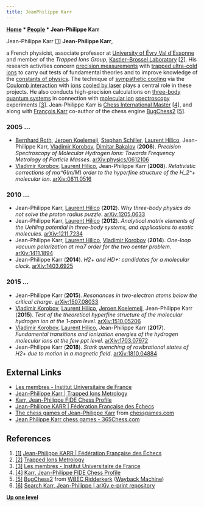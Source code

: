 ```yaml
---
title: JeanPhilippe Karr
---
```

**[Home](Home "Home") \* [People](People "People") \* Jean-Philippe Karr**



 [](http://www.echecs.asso.fr/FichehautNiveau.aspx?Ref=4480) Jean-Philippe Karr <a id="cite-note-1" href="#cite-ref-1">[1]</a> 
**Jean-Philippe Karr**,  

a French physicist, associate professor at [University of Évry Val d'Essonne](https://en.wikipedia.org/wiki/University_of_%C3%89vry_Val_d%27Essonne) and member of the *Trapped Ions Group*, [Kastler–Brossel Laboratory](https://en.wikipedia.org/wiki/Kastler%E2%80%93Brossel_Laboratory) <a id="cite-note-2" href="#cite-ref-2">[2]</a>. 
His research activities concern [precision measurements](https://en.wikipedia.org/wiki/Accuracy_and_precision) with [trapped ultra-cold ions](https://en.wikipedia.org/wiki/Ultracold_atom) to carry out tests of fundamental theories and to improve knowledge of the [constants of physics](https://en.wikipedia.org/wiki/Physical_constant). 
The technique of [sympathetic cooling](https://en.wikipedia.org/wiki/Sympathetic_cooling) via the [Coulomb interaction](https://en.wikipedia.org/wiki/Coulomb%27s_law) with [ions](https://en.wikipedia.org/wiki/Ion) [cooled by laser](https://en.wikipedia.org/wiki/Laser_cooling) plays a central role in these projects. 
He also conducts high-precision calculations on [three-body](https://en.wikipedia.org/wiki/Three-body_problem) [quantum systems](https://en.wikipedia.org/wiki/Quantum_system) in connection with [molecular ion](https://en.wikipedia.org/wiki/Polyatomic_ion) [spectroscopy](https://en.wikipedia.org/wiki/Spectroscopy) experiments <a id="cite-note-3" href="#cite-ref-3">[3]</a>.
Jean-Philippe Karr is [Chess International Master](https://en.wikipedia.org/wiki/FIDE_titles#International_Master_.28IM.29) <a id="cite-note-4" href="#cite-ref-4">[4]</a>, 
and along with [François Karr](Fran%C3%A7ois_Karr "François Karr") co-author of the chess engine [BugChess2](BugChess_FR#BugChess2 "BugChess FR") <a id="cite-note-5" href="#cite-ref-5">[5]</a>.



### 2005 ...


* [Bernhard Roth](https://en.wikipedia.org/wiki/Bernhard_W._Roth), [Jeroen Koelemeij](https://scholar.google.nl/citations?user=hKApNbYAAAAJ&hl=en), [Stephan Schiller](https://scholar.google.de/citations?user=5uZ1eBAAAAAJ&hl=en), [Laurent Hilico](http://www.lkb.upmc.fr/iontrap/laurent-hilico/), Jean-Philippe Karr, [Vladimir Korobov](https://scholar.google.com/citations?user=wIULWJAAAAAJ&hl=en), [Dimitar Bakalov](https://www.researchgate.net/profile/Dimitar_Bakalov) (**2006**). *Precision Spectroscopy of Molecular Hydrogen Ions: Towards Frequency Metrology of Particle Masses*. [arXiv:physics/0612106](https://arxiv.org/abs/physics/0612106)
* [Vladimir Korobov](https://scholar.google.com/citations?user=wIULWJAAAAAJ&hl=en), [Laurent Hilico](http://www.lkb.upmc.fr/iontrap/laurent-hilico/), Jean-Philippe Karr (**2008**). *Relativistic corrections of mα^6(m/M) order to the hyperfine structure of the H\_2^+ molecular ion*. [arXiv:0811.0516](https://arxiv.org/abs/0811.0516)


### 2010 ...


* Jean-Philippe Karr, [Laurent Hilico](http://www.lkb.upmc.fr/iontrap/laurent-hilico/) (**2012**). *Why three-body physics do not solve the proton radius puzzle*. [arXiv:1205.0633](https://arxiv.org/abs/1205.0633)
* Jean-Philippe Karr, [Laurent Hilico](http://www.lkb.upmc.fr/iontrap/laurent-hilico/) (**2012**). *Analytical matrix elements of the Uehling potential in three-body systems, and applications to exotic molecules*. [arXiv:1211.7234](https://arxiv.org/abs/1211.7234)
* Jean-Philippe Karr, [Laurent Hilico](http://www.lkb.upmc.fr/iontrap/laurent-hilico/), [Vladimir Korobov](https://scholar.google.com/citations?user=wIULWJAAAAAJ&hl=en) (**2014**). *One-loop vacuum polarization at mα7 order for the two center problem*. [arXiv:1411.1894](https://arxiv.org/abs/1411.1894)
* Jean-Philippe Karr (**2014**). *H2+ and HD+: candidates for a molecular clock*. [arXiv:1403.6925](https://arxiv.org/abs/1403.6925)


### 2015 ...


* Jean-Philippe Karr (**2015**). *Resonances in two-electron atoms below the critical charge*. [arXiv:1507.08033](https://arxiv.org/abs/1507.08033)
* [Vladimir Korobov](https://scholar.google.com/citations?user=wIULWJAAAAAJ&hl=en), [Laurent Hilico](http://www.lkb.upmc.fr/iontrap/laurent-hilico/), [Jeroen Koelemeij](https://scholar.google.nl/citations?user=hKApNbYAAAAJ&hl=en), Jean-Philippe Karr (**2015**). *Test of the theoretical hyperfine structure of the molecular hydrogen ion at the 1-ppm level*. [arXiv:1510.05206](https://arxiv.org/abs/1510.05206)
* [Vladimir Korobov](https://scholar.google.com/citations?user=wIULWJAAAAAJ&hl=en), [Laurent Hilico](http://www.lkb.upmc.fr/iontrap/laurent-hilico/), Jean-Philippe Karr (**2017**). *Fundamental transitions and ionization energies of the hydrogen molecular ions at the few ppt level*. [arXiv:1703.07972](https://arxiv.org/abs/1703.07972)
* Jean-Philippe Karr (**2018**). *Stark quenching of rovibrational states of H2+ due to motion in a magnetic field*. [arXiv:1810.04884](https://arxiv.org/abs/1810.04884)


## External Links


* [Les membres - Institut Universitaire de France](http://www.iufrance.fr/les-membres-de-liuf/membre/743-jean-philippe-karr.html)
* [Jean-Philippe Karr | Trapped Ions Metrology](http://www.lkb.upmc.fr/iontrap/jean-philippe-karr/)
* [Karr, Jean-Philippe FIDE Chess Profile](http://ratings.fide.com/card.phtml?event=612227)
* [Jean-Philippe KARR | Fédération Française des Échecs](http://www.echecs.asso.fr/FichehautNiveau.aspx?Ref=4480)
* [The chess games of Jean-Philippe Karr](https://www.chessgames.com/player/jean-philippe_karr.html) from [chessgames.com](http://www.chessgames.com/index.html)
* [Jean Philippe Karr chess games - 365Chess.com](https://www.365chess.com/players/Jean_Philippe_Karr)


## References


1. <a id="cite-ref-1" href="#cite-note-1">[1]</a> [Jean-Philippe KARR | Fédération Française des Échecs](http://www.echecs.asso.fr/FichehautNiveau.aspx?Ref=4480)
2. <a id="cite-ref-2" href="#cite-note-2">[2]</a> [Trapped Ions Metrology](http://www.lkb.upmc.fr/iontrap/)
3. <a id="cite-ref-3" href="#cite-note-3">[3]</a> [Les membres - Institut Universitaire de France](http://www.iufrance.fr/les-membres-de-liuf/membre/743-jean-philippe-karr.html)
4. <a id="cite-ref-4" href="#cite-note-4">[4]</a> [Karr, Jean-Philippe FIDE Chess Profile](http://ratings.fide.com/card.phtml?event=612227)
5. <a id="cite-ref-5" href="#cite-note-5">[5]</a> [BugChess2](https://web.archive.org/web/20120104192417/http://wbec-ridderkerk.nl/html/details1/BugChess2.html) from [WBEC Ridderkerk](WBEC "WBEC") ([Wayback Machine](https://en.wikipedia.org/wiki/Wayback_Machine))
6. <a id="cite-ref-6" href="#cite-note-6">[6]</a> [Search Karr, Jean-Philippe | arXiv e-print repository](https://arxiv.org/search/physics?query=Karr%2C++Jean-Philippe&searchtype=author&abstracts=show&order=-announced_date_first&size=50)

**[Up one level](People "People")**







 
